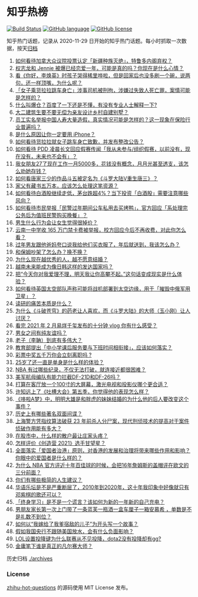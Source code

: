 # 知乎热榜
[![Build Status](https://github.com/ToWeLong/zhihu-hot-questions/workflows/CI/badge.svg)](https://github.com/ToWeLong/zhihu-hot-questions/actions)
[![GitHub language](https://img.shields.io/badge/language-golang-orange.svg)](https://golang.org/)
[![GitHub license](https://img.shields.io/github/license/ToWeLong/zhihu-hot-questions)](https://github.com/ToWeLong/zhihu-hot-questions/blob/main/LICENSE)

知乎热门话题，记录从 2020-11-29 日开始的知乎热门话题。每小时抓取一次数据，按天[归档](./archives)

<!-- BEGIN -->

1. [如何看待加拿大众议院投票认定「新疆种族灭绝」，特鲁多内阁弃权？](https://www.zhihu.com/question/445945386)
1. [权志龙和 Jennie 被爆已经恋爱一年，可能是真的吗？你现在是什么心情？](https://www.zhihu.com/question/446069370)
1. [看《你好，李焕英》时孩子哭得稀里哗啦，但是回家后也没多刷一个碗，说两句，还一样顶嘴，为什么呢？](https://www.zhihu.com/question/444936831)
1. [「女子乘货拉拉跳车身亡」涉事司机被刑拘，涉嫌过失致人死亡罪，案情可能是怎样的？](https://www.zhihu.com/question/445981125)
1. [什么叫爆仓？百度了一下还是不懂，有没有专业人士解释一下?](https://www.zhihu.com/question/445888287)
1. [大二建筑生要不要无偿为亲友设计乡村自建别墅？](https://www.zhihu.com/question/445326537)
1. [员工实名举报中国人寿大量造假，真实情况可能是怎样的？这一现象在保险行业普遍吗？](https://www.zhihu.com/question/446063707)
1. [是什么原因让你一定要用 iPhone？](https://www.zhihu.com/question/404878335)
1. [如何看待货拉拉就女子跳车身亡致歉，并发布整改公告？](https://www.zhihu.com/question/446061920)
1. [如何看待 PDD 凌晨长文回应假赛传闻「我从未参与/组织假赛，以前没有，现在没有，未来也不会有」？](https://www.zhihu.com/question/446071263)
1. [我女朋友27了现在工作一月5000多，花钱没有概念，月月光甚至透支，该怎么劝她存钱？](https://www.zhihu.com/question/428842571)
1. [如何看唐家三少的作品斗五被定名为《斗罗大陆V重生唐三》？](https://www.zhihu.com/question/445447806)
1. [家父有藏书五万本，应该怎么处理这笔资源？](https://www.zhihu.com/question/445645653)
1. [如何看待白酒股继续走低，茅台跌超4%？当下投资「白酒股」需要注意哪些风向？](https://www.zhihu.com/question/445747926)
1. [如何看待市民举报「民警过年期间公车私用去买烤鸭」，官方回应「系处理完公务后为值班民警购买晚餐」？](https://www.zhihu.com/question/445993971)
1. [男生什么行为会让女生觉得很掉价？](https://www.zhihu.com/question/444620467)
1. [云南一中学收 165 万门禁卡费被举报，校方回应今后不再收费，对此你怎么看？](https://www.zhihu.com/question/445737309)
1. [过年男友跟他爸妈夸口说我给他们买衣服了，年后就送到，我该怎么办？](https://www.zhihu.com/question/445509834)
1. [和保姆吵架了怎么办？换不换？](https://www.zhihu.com/question/399101032)
1. [为什么现在越优秀的人，越不愿意结婚？](https://www.zhihu.com/question/445071633)
1. [越南未来能成为像日韩这样的发达国家吗？](https://www.zhihu.com/question/444791247)
1. [把“今天你对我爱理不理，明天我让你高攀不起。”这句话变成现实是什么体验？](https://www.zhihu.com/question/49629327)
1. [如何看待英国太空部队声称可能将战机部署到太空边缘，用于「摧毁中俄军用卫星」？](https://www.zhihu.com/question/445946498)
1. [读研的痛苦本质是什么？](https://www.zhihu.com/question/441072611)
1. [为什么《斗破苍穹》的药老让人喜欢，而《斗罗大陆》的大师（玉小刚）让人讨厌？](https://www.zhihu.com/question/440621192)
1. [看完 2021 年 2 月易烊千玺发布的十分钟 vlog 你有什么感受？](https://www.zhihu.com/question/445976166)
1. [男女之间有纯友谊吗？](https://www.zhihu.com/question/51077217)
1. [老子（李聃）到底有多伟大？](https://www.zhihu.com/question/263494579)
1. [教育部提出「中小学课后服务要与下班时间相衔接」，应该如何落实？](https://www.zhihu.com/question/445911118)
1. [彩票中奖五千万你会立刻离职吗 ?](https://www.zhihu.com/question/437075849)
1. [25岁了还一直是单身是什么样的体验？](https://www.zhihu.com/question/33522031)
1. [NBA 有过哪些纪录，不仅无法打破，就连接近都很困难？](https://www.zhihu.com/question/445288965)
1. [美军航母编队有能力拦截DF-21D和DF-26吗？](https://www.zhihu.com/question/47921384)
1. [打算在客厅放一个100寸的大屏幕，激光电视和投影仪哪个更合适？](https://www.zhihu.com/question/441824735)
1. [许知远上了《吐槽大会》第五季，你觉得他的表现怎么样？](https://www.zhihu.com/question/445637145)
1. [《哆啦A梦》中，明明大雄是和胖虎的妹妹结婚的为什么他的后人要改变这个事件？](https://www.zhihu.com/question/66532629)
1. [历史上有哪些著名双面间谍？](https://www.zhihu.com/question/21048235)
1. [上海警方凭指纹算法破获 23 年前杀人分尸案，现代刑侦技术的提高对于案件侦破作用能有多大？](https://www.zhihu.com/question/445935555)
1. [在股市中，什么样的散户最让庄家头疼？](https://www.zhihu.com/question/316561088)
1. [怎样评价《创造营 2021》选手甘望星？](https://www.zhihu.com/question/445654635)
1. [全面落实「爱国者治港」原则，对香港的发展和治理将带来哪些作用和影响？你眼中的爱国者是什么样的？](https://www.zhihu.com/question/445782320)
1. [为什么 NBA 官方评近十年百佳球的时候，会把16年詹姆斯的盖帽评在欧文的三分前面？](https://www.zhihu.com/question/445372428)
1. [你们有哪些极简的人生建议？](https://www.zhihu.com/question/411884459)
1. [华语乐坛是不是严重断层了，2010年到2020年，这十年我印象中好像就只有邓紫棋的歌还可以？](https://www.zhihu.com/question/445294575)
1. [「终身学习」是不是一个谎言？该如何为新的一年新的自己充电？](https://www.zhihu.com/question/445972738)
1. [男朋友家长第一次上门带了一条蓝芙一瓶酒一盒车厘子一箱安慕希  ，单数是不是礼数不到位？](https://www.zhihu.com/question/445666901)
1. [如何以“我嫁给了我爹宿敌的儿子”为开头写一个故事？](https://www.zhihu.com/question/425380931)
1. [假如我国央行不跟随美国放水，会有什么负面影响？](https://www.zhihu.com/question/441321654)
1. [LOL设置投降键为什么联赛从不见投降，dota2没有投降却有gg?](https://www.zhihu.com/question/443020498)
1. [金庸笔下谁是真正的凡尔赛大师？](https://www.zhihu.com/question/445199983)

<!-- END -->

历史归档 [./archives](./archives)


### License
[zhihu-hot-questions](https://github.com/towelong/zhihu-hot-questions) 的源码使用 MIT License 发布。